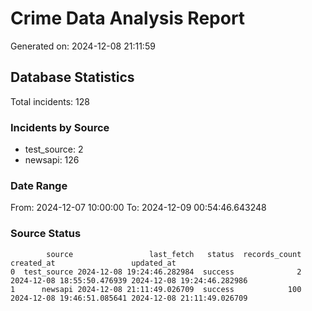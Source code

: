 # Crime Data Analysis Report

Generated on: 2024-12-08 21:11:59

## Database Statistics

Total incidents: 128

### Incidents by Source

- test_source: 2
- newsapi: 126

### Date Range

From: 2024-12-07 10:00:00
To: 2024-12-09 00:54:46.643248

### Source Status

```
        source                 last_fetch   status  records_count                 created_at                 updated_at
0  test_source 2024-12-08 19:24:46.282984  success              2 2024-12-08 18:55:50.476939 2024-12-08 19:24:46.282986
1      newsapi 2024-12-08 21:11:49.026709  success            100 2024-12-08 19:46:51.085641 2024-12-08 21:11:49.026709
```

